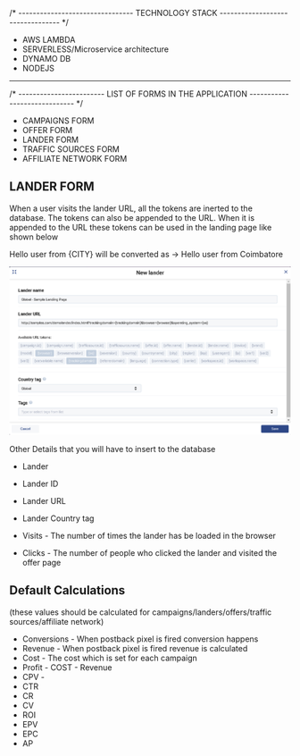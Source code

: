 /* -------------------------------- TECHNOLOGY STACK --------------------------------- */

* AWS LAMBDA
* SERVERLESS/Microservice architecture
* DYNAMO DB
* NODEJS

---

/* ------------------------ LIST OF FORMS IN THE APPLICATION ----------------------------- */

* CAMPAIGNS FORM
* OFFER FORM
* LANDER FORM
* TRAFFIC SOURCES FORM
* AFFILIATE NETWORK FORM

## LANDER FORM

When a user visits the lander URL, all the tokens are inerted to the database. The tokens can also be appended to the URL. When it is appended to the URL these tokens can be used in the landing page like shown below

Hello user from {CITY}  will be converted as -> Hello user from Coimbatore

![Lander Form](images/landers.png "Lander Form")

Other Details that you will have to insert to the database

* Lander
* Lander ID
* Lander URL
* Lander Country tag

* Visits  - The number of times the lander has be loaded in the browser
* Clicks  - The number of people who clicked the lander and visited the offer page

## Default Calculations 
 
 (these values should be calculated for campaigns/landers/offers/traffic sources/affiliate network)

* Conversions - When postback pixel is fired conversion happens
* Revenue     - When postback pixel is fired revenue is calculated
* Cost        - The cost which is set for each campaign  
* Profit      - COST - Revenue
* CPV         - 
* CTR
* CR
* CV
* ROI
* EPV
* EPC
* AP

